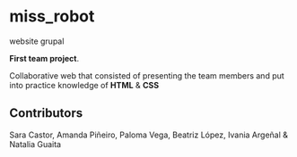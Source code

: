 # miss_robot
website grupal

**First team project**. 

Collaborative web that consisted of presenting the team members and put into practice knowledge of **HTML** & **CSS**

##  Contributors

Sara Castor, Amanda Piñeiro, Paloma Vega, Beatriz López, Ivania Argeñal & Natalia Guaita
